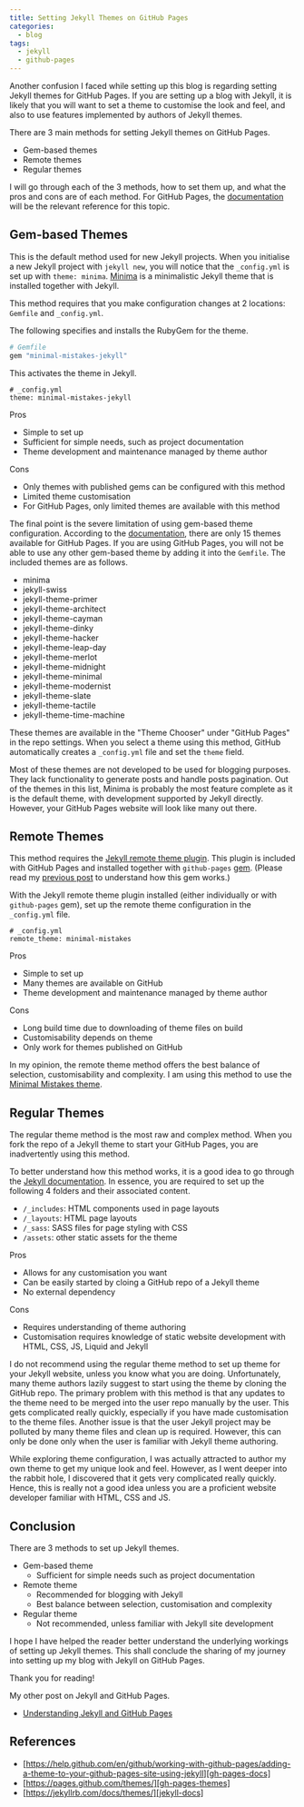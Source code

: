 ```yaml
---
title: Setting Jekyll Themes on GitHub Pages
categories:
  - blog
tags:
  - jekyll
  - github-pages
---
```


Another confusion I faced while setting up this blog
is regarding setting Jekyll themes for GitHub Pages.
If you are setting up a blog with Jekyll, it is likely
that you will want to set a theme to customise the
look and feel, and also to use features implemented
by authors of Jekyll themes.

There are 3 main methods for setting Jekyll themes on GitHub Pages.

- Gem-based themes
- Remote themes
- Regular themes

I will go through each of the 3 methods, how to set them up,
and what the pros and cons are of each method.
For GitHub Pages, the [documentation][gh-pages-docs]
will be the relevant reference for this topic.

## Gem-based Themes

This is the default method used for new Jekyll projects.
When you initialise a new Jekyll project with `jekyll new`,
you will notice that the `_config.yml` is set up with `theme: minima`.
[Minima][minima] is a minimalistic Jekyll theme
that is installed together with Jekyll.

This method requires that you make configuration changes at 2 locations:
`Gemfile` and `_config.yml`.

The following specifies and installs the RubyGem for the theme.

```ruby
# Gemfile
gem "minimal-mistakes-jekyll"
```

This activates the theme in Jekyll.

```
# _config.yml
theme: minimal-mistakes-jekyll
```

Pros

- Simple to set up
- Sufficient for simple needs, such as project documentation
- Theme development and maintenance managed by theme author

Cons

- Only themes with published gems can be configured with this method
- Limited theme customisation
- For GitHub Pages, only limited themes are available with this method

The final point is the severe limitation of using gem-based theme configuration.
According to the [documentation][gh-pages-themes],
there are only 15 themes available for GitHub Pages.
If you are using GitHub Pages, you will not be able to use any other
gem-based theme by adding it into the `Gemfile`.
The included themes are as follows.

- minima
- jekyll-swiss
- jekyll-theme-primer
- jekyll-theme-architect
- jekyll-theme-cayman
- jekyll-theme-dinky
- jekyll-theme-hacker
- jekyll-theme-leap-day
- jekyll-theme-merlot
- jekyll-theme-midnight
- jekyll-theme-minimal
- jekyll-theme-modernist
- jekyll-theme-slate
- jekyll-theme-tactile
- jekyll-theme-time-machine

These themes are available in the "Theme Chooser" under
"GitHub Pages" in the repo settings. When you select a theme
using this method, GitHub automatically creates a `_config.yml` file
and set the `theme` field.

Most of these themes are not developed to be used for blogging purposes.
They lack functionality to generate posts and handle posts pagination.
Out of the themes in this list, Minima is probably the most feature complete
as it is the default theme, with development supported by Jekyll directly.
However, your GitHub Pages website will look like many out there.

## Remote Themes

This method requires the [Jekyll remote theme plugin][jekyll-remote-theme].
This plugin is included with GitHub Pages and installed together
with `github-pages` [gem][gh-pages-gem].
(Please read my [previous post][jekyll-gh-pages]
to understand how this gem works.)

With the Jekyll remote theme plugin installed
(either individually or with `github-pages` gem),
set up the remote theme configuration in the `_config.yml` file.

```
# _config.yml
remote_theme: minimal-mistakes
```

Pros

- Simple to set up
- Many themes are available on GitHub
- Theme development and maintenance managed by theme author

Cons

- Long build time due to downloading of theme files on build
- Customisability depends on theme
- Only work for themes published on GitHub

In my opinion, the remote theme method offers the best balance
of selection, customisability and complexity.
I am using this method to use the [Minimal Mistakes theme][minimal-mistakes].

## Regular Themes

The regular theme method is the most raw and complex method.
When you fork the repo of a Jekyll theme to start your GitHub Pages,
you are inadvertently using this method.

To better understand how this method works, it is a good idea to
go through the [Jekyll documentation][jekyll-docs].
In essence, you are required to set up the following
4 folders and their associated content.

- `/_includes`: HTML components used in page layouts
- `/_layouts`: HTML page layouts
- `/_sass`: SASS files for page styling with CSS
- `/assets`: other static assets for the theme

Pros

- Allows for any customisation you want
- Can be easily started by cloing a GitHub repo of a Jekyll theme
- No external dependency

Cons

- Requires understanding of theme authoring
- Customisation requires knowledge of static website development
  with HTML, CSS, JS, Liquid and Jekyll

I do not recommend using the regular theme method to set up
theme for your Jekyll website, unless you know what you are doing.
Unfortunately, many theme authors lazily suggest to start using the theme
by cloning the GitHub repo.
The primary problem with this method is that any updates to the theme
need to be merged into the user repo manually by the user.
This gets complicated really quickly,
especially if you have made customisation to the theme files.
Another issue is that the user Jekyll project may be polluted by many theme files
and clean up is required. However, this can only be done only when
the user is familiar with Jekyll theme authoring.

While exploring theme configuration, I was actually attracted to
author my own theme to get my unique look and feel.
However, as I went deeper into the rabbit hole, I discovered
that it gets very complicated really quickly.
Hence, this is really not a good idea unless you are a proficient
website developer familiar with HTML, CSS and JS.

## Conclusion

There are 3 methods to set up Jekyll themes.

- Gem-based theme
  - Sufficient for simple needs such as project documentation
- Remote theme
  - Recommended for blogging with Jekyll
  - Best balance between selection, customisation and complexity
- Regular theme
  - Not recommended, unless familiar with Jekyll site development

I hope I have helped the reader better understand the underlying
workings of setting up Jekyll themes.
This shall conclude the sharing of my journey into setting up
my blog with Jekyll on GitHub Pages.

Thank you for reading!

My other post on Jekyll and GitHub Pages.

- [Understanding Jekyll and GitHub Pages][jekyll-gh-pages]

## References

- [https://help.github.com/en/github/working-with-github-pages/adding-a-theme-to-your-github-pages-site-using-jekyll][gh-pages-docs]
- [https://pages.github.com/themes/][gh-pages-themes]
- [https://jekyllrb.com/docs/themes/][jekyll-docs]

[gh-pages-docs]: https://help.github.com/en/github/working-with-github-pages/adding-a-theme-to-your-github-pages-site-using-jekyll
[minima]: https://github.com/jekyll/minima
[gh-pages-themes]: https://pages.github.com/themes
[jekyll-remote-theme]: https://github.com/benbalter/jekyll-remote-theme
[gh-pages-gem]: https://github.com/github/pages-gem
[jekyll-docs]: https://jekyllrb.com/docs/themes
[jekyll-gh-pages]: /blog/understanding-jekyll-and-github-pages
[minimal-mistakes]: https://mmistakes.github.io/minimal-mistakes
